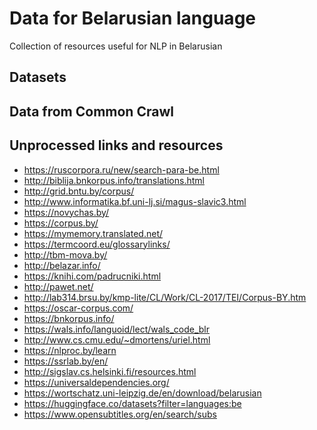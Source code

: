 # Data for Belarusian language 
  Collection of resources useful for NLP in Belarusian 


Datasets
-----


Data from Common Crawl
----- 



Unprocessed links and resources
----- 
- https://ruscorpora.ru/new/search-para-be.html 
- http://biblija.bnkorpus.info/translations.html
- http://grid.bntu.by/corpus/
- http://www.informatika.bf.uni-lj.si/magus-slavic3.html
- https://novychas.by/
- https://corpus.by/
- https://mymemory.translated.net/ 
- https://termcoord.eu/glossarylinks/
- http://tbm-mova.by/
- http://belazar.info/
- https://knihi.com/padrucniki.html
- http://pawet.net/
- http://lab314.brsu.by/kmp-lite/CL/Work/CL-2017/TEI/Corpus-BY.htm
- https://oscar-corpus.com/
- https://bnkorpus.info/ 
- https://wals.info/languoid/lect/wals_code_blr
- http://www.cs.cmu.edu/~dmortens/uriel.html
- https://nlproc.by/learn
- https://ssrlab.by/en/
- http://sigslav.cs.helsinki.fi/resources.html
- https://universaldependencies.org/
- https://wortschatz.uni-leipzig.de/en/download/belarusian
- https://huggingface.co/datasets?filter=languages:be
- https://www.opensubtitles.org/en/search/subs
